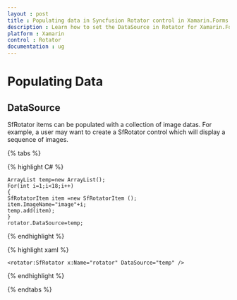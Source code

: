 ```yaml
---
layout : post
title : Populating data in Syncfusion Rotator control in Xamarin.Forms.
description : Learn how to set the DataSource in Rotator for Xamarin.Forms.
platform : Xamarin
control : Rotator 
documentation : ug
---
```


# Populating Data

## DataSource

SfRotator items can be populated with a collection of image datas. For example, a user may want to create a SfRotator control which will display a sequence of images.

{% tabs %}

{% highlight C# %}

	ArrayList temp=new ArrayList();
	For(int i=1;i<18;i++)
	{
	SfRotatorItem item =new SfRotatorItem ();
	item.ImageName="image"+i;
	temp.add(item);
	}
	rotator.DataSource=temp;

{% endhighlight %}


{% highlight xaml %}

	<rotator:SfRotator x:Name="rotator" DataSource="temp" />
	
{% endhighlight %}

{% endtabs %}